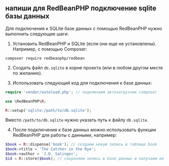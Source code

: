 ## напиши для  RedBeanPHP подключение sqlite базы данных

Для подключения к SQLite базе данных с помощью RedBeanPHP нужно выполнить следующие шаги:

1. Установить RedBeanPHP и SQLite (если они еще не установлены). Например, с помощью Composer:

```
composer require redbeanphp/redbean
```

2. Создать файл `db.sqlite` в корне проекта (или в любом другом месте по желанию).

3. Использовать следующий код для подключения к базе данных:

```php
require 'vendor/autoload.php'; // подключаем автозагрузчик composer

use \RedBeanPHP\R;

R::setup('sqlite:/path/to/db.sqlite');
```

Вместо `/path/to/db.sqlite` нужно указать путь к файлу `db.sqlite`.

4. После подключения к базе данных можно использовать функции RedBeanPHP для работы с данными, например:

```php
$book = R::dispense('book'); // создаем новую запись в таблице book
$book->title = 'The Catcher in the Rye';
$book->author = 'J.D. Salinger';
$id = R::store($book); // сохраняем запись в базе данных и получаем ее ID
```